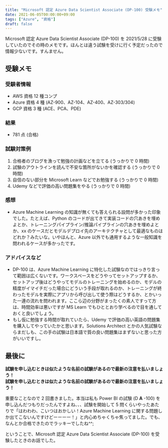 ```yaml
---
title: "Microsoft 認定 Azure Data Scientist Associate (DP-100) 受験メモ"
date: 2021-06-05T00:00:00+09:00
tags: ["Azure", "資格"]
draft: false
---
```


Microsoft 認定 Azure Data Scientist Associate (DP-100) を 2021/5/28 に受験していたのでその時のメモです。ほんとは違う試験を受けに行く予定だったので情報少ないです。すんません。

## 受験メモ

### 受験者情報

- AWS 資格 12 種コンプ
- Azure 資格 4 種 (AZ-900、AZ-104、AZ-400、AZ-303/304)
- GCP 資格 3 種 (ACE、PCA、PDE)

### 結果

- 781 点 (合格)

### 試験対策例

1. 合格者のブログを漁って勉強の計画などを立てる (うっかりで 0 時間)
1. 試験のアウトラインを読んで不安な箇所がないかを確認する (うっかりで 0 時間)
1. 自信のない部分を Microsoft Learn などでお勉強する (うっかりで 0 時間)
1. Udemy などで評価の高い問題集をやる (うっかりで 0 時間)

### 感想

- Azure Machine Learning の知識が無くても答えられる設問が多かった印象でした。たとえば、Python のコードが出てきて実装コードの穴あきを埋めよとか、トレーニングパイプライン/推論パイプラインの穴あきを埋めよとか、xx のケースだとモデルデプロイ先のアーキテクチャとして最適なものはどれか？みたいな。いやほんと、Azure 以外でも通用するような一般知識を問われるケースが多かったです。

### アドバイスなど

- DP-100 は、Azure Machine Learning に特化した試験なのではっきり言って範囲は広くないです。ワークスペースをどうやってセットアップするか、セットアップ後はどうやってモデルのトレーニングを始めるのか、モデルの精度がイマイチだった場合にどういう手段が取れるのか、トレーニングが終わったモデルを実際にアプリから呼び出して使う際はどうするか、とかいった一連の流れを問われます。ここら辺の分野がまったくの素人ですって方は、時間効率は悪いですが MS Learn でもひととおり学べるので目を通しておくと良いでしょう。
- もし仮に勉強する時間が取れていたら、Udemy で評価の高い英語の問題集を購入してやっていたかと思います。Solutions Architect とかの人気試験ならまだしも、この手の試験は日本語で質の良い問題集はまずないと思った方がいいですし。

## 最後に

**試験を申し込むときは似たような名前の試験があるので最新の注意を払いましょう！**<br>
**試験を申し込むときは似たような名前の試験があるので最新の注意を払いましょう！**

重要なことなので 2 回書きました。本当は私も Power BI の試験 (D **A** -100) を申し込んだつもりだったんですよね、、、試験を開始して 5 問くらいやったあたりで「はわわわ、こいつはおかしい！Azure Machine Learning に関する問題しか出てこないんですけどーーーー！」と内心めちゃくちゃ焦ってました。でも、なんとか合格できたのでラッキーでしたね^^;

ということで、Microsoft 認定 Azure Data Scientist Associate (DP-100) を受験したときのお話でした。